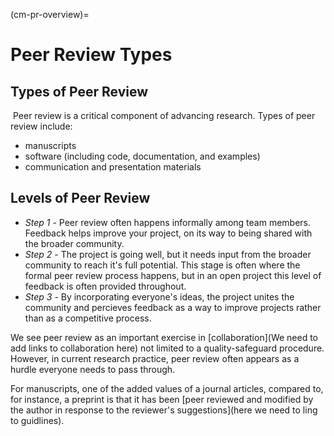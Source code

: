 (cm-pr-overview)=

# Peer Review Types

## Types of Peer Review
​
Peer review is a critical component of advancing research. Types of peer review include:
* manuscripts
* software (including code, documentation, and examples)
* communication and presentation materials

## Levels of Peer Review
* *Step 1* - Peer review often happens informally among team members.
Feedback helps improve your project, on its way to being shared with the broader community.​
* *Step 2* - The project is going well, but it needs input from the broader community to reach it's full potential.
This stage is often where the formal peer review process happens, but in an open project this level of feedback is often provided throughout.​
* *Step 3* - By incorporating everyone's ideas, the project unites the community and percieves feedback as a way to improve projects rather than as a competitive process.

We see peer review as an important exercise in [collaboration](We need to add links to collaboration here) not limited to a quality-safeguard procedure.
However, in current research practice, peer review often appears as a hurdle everyone needs to pass through.


For manuscripts, one of the added values of a journal articles, compared to, for instance, a preprint is that it has been [peer reviewed and modified by the author in response to the reviewer's suggestions](here we need to ling to guidlines). 


